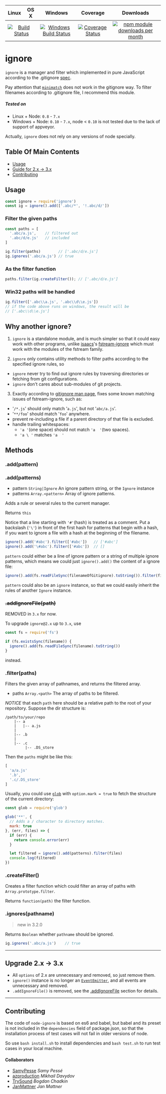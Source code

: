 <table><thead>
  <tr>
    <th>Linux</th>
    <th>OS X</th>
    <th>Windows</th>
    <th>Coverage</th>
    <th>Downloads</th>
  </tr>
</thead><tbody><tr>
  <td colspan="2" align="center">
    <a href="https://travis-ci.org/kaelzhang/node-ignore">
    <img
      src="https://travis-ci.org/kaelzhang/node-ignore.svg?branch=master"
      alt="Build Status" /></a>
  </td>
  <td align="center">
    <a href="https://ci.appveyor.com/project/kaelzhang/node-ignore">
    <img
      src="https://ci.appveyor.com/api/projects/status/github/kaelzhang/node-ignore?branch=master&svg=true"
      alt="Windows Build Status" /></a>
  </td>
  <td align="center">
    <a href="https://codecov.io/gh/kaelzhang/node-ignore">
    <img
      src="https://codecov.io/gh/kaelzhang/node-ignore/branch/master/graph/badge.svg"
      alt="Coverage Status" /></a>
  </td>
  <td align="center">
    <a href="https://www.npmjs.org/package/ignore">
    <img
      src="http://img.shields.io/npm/dm/ignore.svg"
      alt="npm module downloads per month" /></a>
  </td>
</tr></tbody></table>

# ignore

`ignore` is a manager and filter which implemented in pure JavaScript according to the .gitignore [spec](http://git-scm.com/docs/gitignore).

Pay attention that [`minimatch`](https://www.npmjs.org/package/minimatch) does not work in the gitignore way. To filter filenames according to .gitignore file, I recommend this module.

##### Tested on

- Linux + Node: `0.8` - `7.x`
- Windows + Node: `0.10` - `7.x`, node < `0.10` is not tested due to the lack of support of appveyor.

Actually, `ignore` does not rely on any versions of node specially.

## Table Of Main Contents

- [Usage](#usage)
- [Guide for 2.x -> 3.x](#upgrade-2x---3x)
- [Contributing](#contributing)

## Usage

```js
const ignore = require('ignore')
const ig = ignore().add(['.abc/*', '!.abc/d/'])
```

### Filter the given paths

```js
const paths = [
  '.abc/a.js',    // filtered out
  '.abc/d/e.js'   // included
]

ig.filter(paths)        // ['.abc/d/e.js']
ig.ignores('.abc/a.js') // true
```

### As the filter function

```js
paths.filter(ig.createFilter()); // ['.abc/d/e.js']
```

### Win32 paths will be handled

```js
ig.filter(['.abc\\a.js', '.abc\\d\\e.js'])
// if the code above runs on windows, the result will be
// ['.abc\\d\\e.js']
```

## Why another ignore?

1. `ignore` is a standalone module, and is much simpler so that it could easy work with other programs, unlike [isaacs](https://npmjs.org/~isaacs)'s [fstream-ignore](https://npmjs.org/package/fstream-ignore) which must work with the modules of the fstream family.

2. `ignore` only contains utility methods to filter paths according to the specified ignore rules, so
  - `ignore` never try to find out ignore rules by traversing directories or fetching from git configurations.
  - `ignore` don't cares about sub-modules of git projects.

3. Exactly according to [gitignore man page](http://git-scm.com/docs/gitignore), fixes some known matching issues of fstream-ignore, such as:
  - '`/*.js`' should only match '`a.js`', but not '`abc/a.js`'.
  - '`**/foo`' should match '`foo`' anywhere.
  - prevent re-including a file if a parent directory of that file is excluded.
  - handle trailing whitespaces:
    - `'a '`(one space) should not match `'a  '`(two spaces).
    - `'a \ '` matches `'a  '`

## Methods

### .add(pattern)
### .add(patterns)

- pattern `String|Ignore` An ignore pattern string, or the `Ignore` instance
- patterns `Array.<pattern>` Array of ignore patterns.

Adds a rule or several rules to the current manager.

Returns `this`

Notice that a line starting with `'#'`(hash) is treated as a comment. Put a backslash (`'\'`) in front of the first hash for patterns that begin with a hash, if you want to ignore a file with a hash at the beginning of the filename.

```js
ignore().add('#abc').filter(['#abc'])   // ['#abc']
ignore().add('\#abc').filter(['#abc'])  // []
```

`pattern` could either be a line of ignore pattern or a string of multiple ignore patterns, which means we could just `ignore().add()` the content of a ignore file:

```js
ignore().add(fs.readFileSync(filenameOfGitignore).toString()).filter(filenames)
```

`pattern` could also be an `ignore` instance, so that we could easily inherit the rules of another `Ignore` instance.

### <strike>.addIgnoreFile(path)</strike>

REMOVED in `3.x` for now.

To upgrade `ignore@2.x` up to `3.x`, use

```js
const fs = require('fs')

if (fs.existsSync(filename)) {
  ignore().add(fs.readFileSync(filename).toString())
}
```

instead.


### .filter(paths)

Filters the given array of pathnames, and returns the filtered array.

- paths `Array.<path>` The array of paths to be filtered.

*NOTICE* that each `path` here should be a relative path to the root of your repository. Suppose the dir structure is:

```
/path/to/your/repo
    |-- a
    |   |-- a.js
    |
    |-- .b
    |
    |-- .c
         |-- .DS_store
```

Then the `paths` might be like this:

```js
[
  'a/a.js'
  '.b',
  '.c/.DS_store'
]
```

Usually, you could use [`glob`](http://npmjs.org/package/glob) with `option.mark = true` to fetch the structure of the current directory:

```js
const glob = require('glob')

glob('**', {
  // Adds a / character to directory matches.
  mark: true
}, (err, files) => {
  if (err) {
    return console.error(err)
  }

  let filtered = ignore().add(patterns).filter(files)
  console.log(filtered)
})
```

### .createFilter()

Creates a filter function which could filter an array of paths with `Array.prototype.filter`.

Returns `function(path)` the filter function.

### .ignores(pathname)

> new in 3.2.0

Returns `Boolean` whether `pathname` should be ignored.

```js
ig.ignores('.abc/a.js')    // true
```

****

## Upgrade 2.x -> 3.x

- All `options` of 2.x are unnecessary and removed, so just remove them.
- `ignore()` instance is no longer an [`EventEmitter`](nodejs.org/api/events.html), and all events are unnecessary and removed.
- `.addIgnoreFile()` is removed, see the [.addIgnoreFile](#addignorefilepath) section for details.

****

## Contributing

The code of `node-ignore` is based on es6 and babel, but babel and its preset is not included in the `dependencies` field of package.json, so that the installation process of test cases will not fail in older versions of node.

So use `bash install.sh` to install dependencies and `bash test.sh` to run test cases in your local machine.

#### Collaborators

- [SamyPesse](https://github.com/SamyPesse) *Samy Pessé*
- [azproduction](https://github.com/azproduction) *Mikhail Davydov*
- [TrySound](https://github.com/TrySound) *Bogdan Chadkin*
- [JanMattner](https://github.com/JanMattner) *Jan Mattner*
